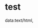 # test

data:text/html,<script src="https://syndication.twitter.com/widgets/timelines/246079887021051904?callback=alert"></script>

